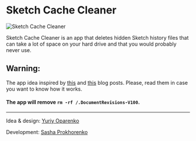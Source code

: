 # Sketch Cache Cleaner

![Sketch Cache Cleaner](https://image.ibb.co/mHOoea/cleaner.png)

Sketch Cache Cleaner is an app that deletes hidden Sketch history files that can take a lot of space on your hard drive and that you would probably never use.

## Warning:
The app idea inspired by [this](https://medium.com/@thomasdegry/how-sketch-took-over-200gb-of-our-macbooks-cb7dd10c8163) and [this](https://medium.com/sketch-app-sources/how-to-recover-50-go-or-even-more-by-deleting-sketch-caches-files-e5829dba20e1) blog posts.
Please, read them in case you want to know how it works.

#### The app will remove `rm -rf /.DocumentRevisions-V100`.

--------
Idea & design:  [Yuriy Oparenko](http://oparenko.com)

Development: [Sasha Prokhorenko](https://twitter.com/minikin)
